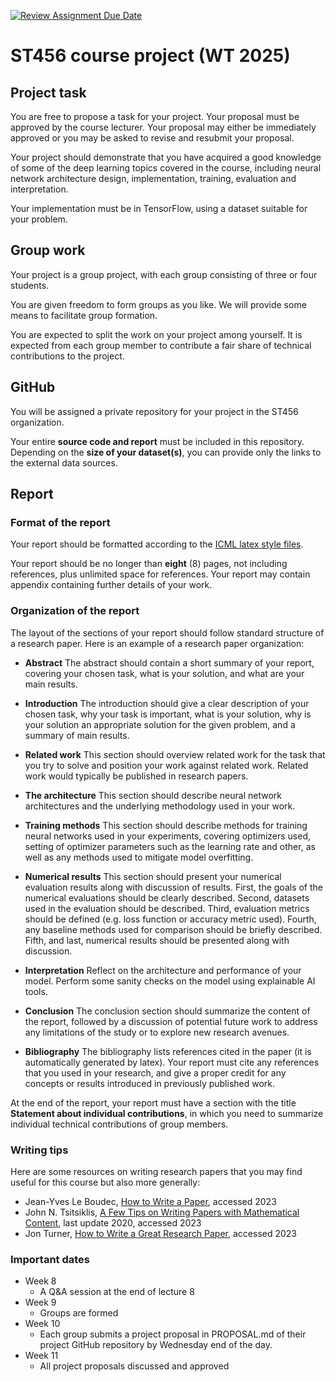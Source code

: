 [![Review Assignment Due Date](https://classroom.github.com/assets/deadline-readme-button-22041afd0340ce965d47ae6ef1cefeee28c7c493a6346c4f15d667ab976d596c.svg)](https://classroom.github.com/a/ESIxkXJy)
# ST456 course project (WT 2025)

## Project task

You are free to propose a task for your project. Your proposal must be approved by the course lecturer. Your proposal may either be immediately approved or you may be asked to revise and resubmit your proposal.

Your project should demonstrate that you have acquired a good knowledge of some of the deep learning topics covered in the course, including neural network architecture design, implementation, training, evaluation and interpretation.

Your implementation must be in TensorFlow, using a dataset suitable for your problem.

## Group work

Your project is a group project, with each group consisting of three or four students.  

You are given freedom to form groups as you like. We will provide some means to facilitate group formation.  

You are expected to split the work on your project among yourself. It is expected from each group member to contribute a fair share of technical contributions to the project.

## GitHub

You will be assigned a private repository for your project in the ST456 organization.

Your entire **source code and report** must be included in this repository. Depending on the **size of your dataset(s)**, you can provide only the links to the external data sources.

## Report

### Format of the report

Your report should be formatted according to the [ICML latex style files](https://media.icml.cc/Conferences/ICML2022/Styles/icml2022.zip).

Your report should be no longer than **eight** (8) pages, not including references, plus unlimited space for references. Your report may contain appendix containing further details of your work.

### Organization of the report

The layout of the sections of your report should follow standard structure of a research paper. Here is an example of a research paper organization:

* **Abstract** The abstract should contain a short summary of your report, covering your chosen task, what is your solution, and what are your main results.

* **Introduction** The introduction should give a clear description of your chosen task, why your task is important, what is your solution, why is your solution an appropriate solution for the given problem, and a summary of main results.  

* **Related work** This section should overview related work for the task that you try to solve and position your work against related work. Related work would typically be published in research papers.

* **The architecture** This section should describe neural network architectures and the underlying methodology used in your work.

* **Training methods** This section should describe methods for training neural networks used in your experiments, covering optimizers used, setting of optimizer parameters such as the learning rate and other, as well as any methods used to mitigate model overfitting.  

* **Numerical results** This section should present your numerical evaluation results along with discussion of results. First, the goals of the numerical evaluations should be clearly described. Second, datasets used in the evaluation should be described. Third, evaluation metrics should be defined (e.g. loss function or accuracy metric used). Fourth, any baseline methods used for comparison should be briefly described. Fifth, and last, numerical results should be presented along with discussion.

* **Interpretation** Reflect on the architecture and performance of your model. Perform some sanity checks on the model using explainable AI tools.

* **Conclusion** The conclusion section should summarize the content of the report, followed by a discussion of potential future work to address any limitations of the study or to explore new research avenues.

* **Bibliography** The bibliography lists references cited in the paper (it is automatically generated by latex). Your report must cite any references that you used in your research, and give a proper credit for any concepts or results introduced in previously published work.

At the end of the report, your report must have a section with the title **Statement about individual contributions**, in which you need to summarize individual technical contributions of group members.

### Writing tips

Here are some resources on writing research papers that you may find useful for this course but also more generally:

* Jean-Yves Le Boudec, [How to Write a Paper](https://leboudec.github.io/leboudec/resources/paper.html), accessed 2023
* John N. Tsitsiklis, [A Few Tips on Writing Papers with Mathematical Content](http://web.mit.edu/jnt/www/Papers/R-20-write-v5.pdf), last update 2020, accessed 2023
* Jon Turner, [How to Write a Great Research Paper](https://www.arl.wustl.edu/~pcrowley/cse/591/writingResearchPapers.pdf), accessed 2023

### Important dates

* Week 8
   * A Q\&A session at the end of lecture 8
* Week 9
  * Groups are formed  
* Week 10
   * Each group submits a project proposal in PROPOSAL.md of their project GitHub repository by Wednesday end of the day.
* Week 11
   * All project proposals discussed and approved  
